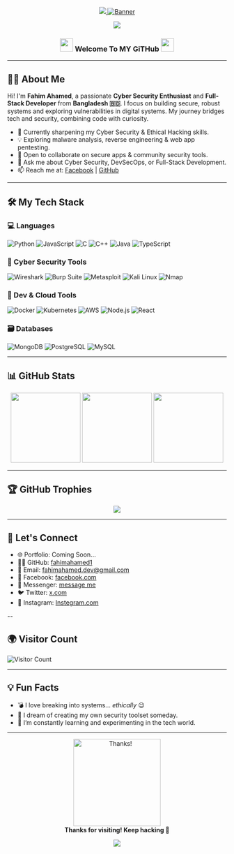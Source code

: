 <!-- Banner/Header -->
<p align="center">
  <a href="https://git.io/typing-svg">
    <img src="https://readme-typing-svg.herokuapp.com?color=%23F70B10&size=27&center=true&lines=Fhim&nbsp;Ahamed;It's+Not+Just+My+Name;It's+A+Brand"> 
    <img src="https://capsule-render.vercel.app/api?type=waving&color=0:ff0000,100:017e40&height=250&section=header&text=Fahim%20Ahamed&fontSize=50&fontColor=ffffff" alt="Banner" />
  </a>
</p>
<p align="center">
  <img src="https://img.shields.io/badge/I%20Am%20A%20BANGLADESHI-PROGRAMMER-green?colorA=%23ff0000&colorB=%23017e40&style=flat-square">
</p>

<h3 align="center">
  <img src="https://media.giphy.com/media/hvRJCLFzcasrR4ia7z/giphy.gif" width="30">
  Welcome To MY GiTHub
  <img src="https://media.giphy.com/media/hvRJCLFzcasrR4ia7z/giphy.gif" width="30">
</h3>

---

## 👨‍💻 About Me

Hi! I'm **Fahim Ahamed**, a passionate **Cyber Security Enthusiast** and **Full-Stack Developer** from **Bangladesh 🇧🇩**. I focus on building secure, robust systems and exploring vulnerabilities in digital systems. My journey bridges tech and security, combining code with curiosity.

- 🔭 Currently sharpening my Cyber Security & Ethical Hacking skills.
- 💡 Exploring malware analysis, reverse engineering & web app pentesting.
- 👯 Open to collaborate on secure apps & community security tools.
- 💬 Ask me about Cyber Security, DevSecOps, or Full-Stack Development.
- 📫 Reach me at: [Facebook](https://www.facebook.com/share/16SvQhdk3q/?mibextid=qi2Omg) | [GitHub](https://github.com/fahimahamed1)

---

## 🛠️ My Tech Stack

### 💻 Languages
![Python](https://img.shields.io/badge/Python-3670A0?style=for-the-badge&logo=python&logoColor=white)
![JavaScript](https://img.shields.io/badge/JavaScript-F7DF1E?style=for-the-badge&logo=javascript&logoColor=black)
![C](https://img.shields.io/badge/C-00599C?style=for-the-badge&logo=c&logoColor=white)
![C++](https://img.shields.io/badge/C%2B%2B-004482?style=for-the-badge&logo=c%2B%2B&logoColor=white)
![Java](https://img.shields.io/badge/Java-red?style=for-the-badge&logo=java&logoColor=white)
![TypeScript](https://img.shields.io/badge/TypeScript-blue?style=for-the-badge&logo=typescript&logoColor=white)

### 🔐 Cyber Security Tools
![Wireshark](https://img.shields.io/badge/Wireshark-1679A7?style=for-the-badge&logo=wireshark&logoColor=white)
![Burp Suite](https://img.shields.io/badge/Burp%20Suite-FE5000?style=for-the-badge&logoColor=white)
![Metasploit](https://img.shields.io/badge/Metasploit-1C1C1C?style=for-the-badge&logo=metasploit&logoColor=white)
![Kali Linux](https://img.shields.io/badge/Kali%20Linux-557C94?style=for-the-badge&logo=kalilinux&logoColor=white)
![Nmap](https://img.shields.io/badge/Nmap-204080?style=for-the-badge&logoColor=white)

### 🧰 Dev & Cloud Tools
![Docker](https://img.shields.io/badge/Docker-2496ED?style=for-the-badge&logo=docker&logoColor=white)
![Kubernetes](https://img.shields.io/badge/Kubernetes-326CE5?style=for-the-badge&logo=kubernetes&logoColor=white)
![AWS](https://img.shields.io/badge/AWS-FF9900?style=for-the-badge&logo=amazonaws&logoColor=white)
![Node.js](https://img.shields.io/badge/Node.js-339933?style=for-the-badge&logo=nodedotjs&logoColor=white)
![React](https://img.shields.io/badge/React-20232a?style=for-the-badge&logo=react&logoColor=61DAFB)

### 🗃️ Databases
![MongoDB](https://img.shields.io/badge/MongoDB-4EA94B?style=for-the-badge&logo=mongodb&logoColor=white)
![PostgreSQL](https://img.shields.io/badge/PostgreSQL-316192?style=for-the-badge&logo=postgresql&logoColor=white)
![MySQL](https://img.shields.io/badge/MySQL-00758F?style=for-the-badge&logo=mysql&logoColor=white)

---

## 📊 GitHub Stats

<div align="center">
  <img height="160px" src="https://github-readme-stats.vercel.app/api?username=fahimahamed1&show_icons=true&theme=radical" />
  <img height="160px" src="https://github-readme-streak-stats.herokuapp.com/?user=fahimahamed1&theme=radical" />
  <img height="160px" src="https://github-readme-stats.vercel.app/api/top-langs/?username=fahimahamed1&layout=compact&theme=radical" />
</div>

---

## 🏆 GitHub Trophies

<p align="center">
  <img src="https://github-profile-trophy.vercel.app/?username=fahimahamed1&theme=gruvbox&no-frame=true&column=7&margin-w=10&margin-h=15" />
</p>

---

## 🔗 Let's Connect

- 🌐 Portfolio: Coming Soon...
- 🧑‍💻 GitHub: [fahimahamed1](https://github.com/fahimahamed1)
- 📧 Email: <fahimahamed.dev@gmail.com>
- 🔵 Facebook: [facebook.com](https://www.facebook.com/share/16SvQhdk3q/?mibextid=qi2Omg)
- 💬 Messenger: [message me](https://m.me/fahimahamed24)
- 🐦 Twitter: [x.com](https://x.com/fahimahamed_?t=exLoyowGANBXmtu-VbsXaA&s=09)
- 📸 Instagram: [Instegram.com](https://www.instagram.com/fahimahamed_10/?utm_source=qr&igsh=NXNhZjlhdWphODNy)

--

## 🌍 Visitor Count

![Visitor Count](https://profile-counter.glitch.me/fahimahamed1/count.svg)

---

## 💡 Fun Facts

- 💣 I love breaking into systems... *ethically* 😉
- 🌌 I dream of creating my own security toolset someday.
- 🧠 I’m constantly learning and experimenting in the tech world.

---

<p align="center">
  <img src="https://media.giphy.com/media/26BRv0ThflsHCqDrG/giphy.gif" width="200" alt="Thanks!" />
  <br>
  <b>Thanks for visiting! Keep hacking 🔐</b>
</p>
<p align="center">
  <img src="https://capsule-render.vercel.app/api?type=waving&color=0:017e40,100:ff0000&height=100&section=footer"/>
</p>
